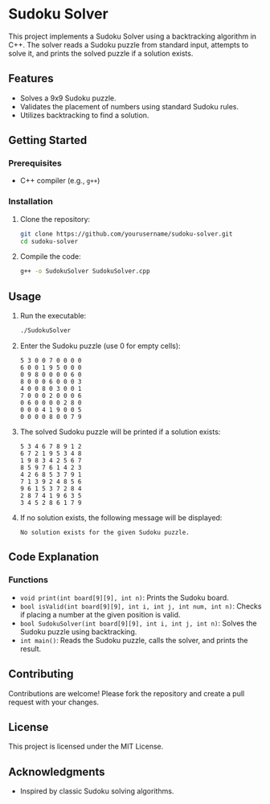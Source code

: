 # Sudoku Solver

This project implements a Sudoku Solver using a backtracking algorithm in C++. The solver reads a Sudoku puzzle from standard input, attempts to solve it, and prints the solved puzzle if a solution exists.

## Features

- Solves a 9x9 Sudoku puzzle.
- Validates the placement of numbers using standard Sudoku rules.
- Utilizes backtracking to find a solution.

## Getting Started

### Prerequisites

- C++ compiler (e.g., `g++`)

### Installation

1. Clone the repository:
    ```sh
    git clone https://github.com/yourusername/sudoku-solver.git
    cd sudoku-solver
    ```

2. Compile the code:
    ```sh
    g++ -o SudokuSolver SudokuSolver.cpp
    ```

## Usage

1. Run the executable:
    ```sh
    ./SudokuSolver
    ```

2. Enter the Sudoku puzzle (use 0 for empty cells):
    ```
    5 3 0 0 7 0 0 0 0
    6 0 0 1 9 5 0 0 0
    0 9 8 0 0 0 0 6 0
    8 0 0 0 6 0 0 0 3
    4 0 0 8 0 3 0 0 1
    7 0 0 0 2 0 0 0 6
    0 6 0 0 0 0 2 8 0
    0 0 0 4 1 9 0 0 5
    0 0 0 0 8 0 0 7 9
    ```

3. The solved Sudoku puzzle will be printed if a solution exists:
    ```
    5 3 4 6 7 8 9 1 2
    6 7 2 1 9 5 3 4 8
    1 9 8 3 4 2 5 6 7
    8 5 9 7 6 1 4 2 3
    4 2 6 8 5 3 7 9 1
    7 1 3 9 2 4 8 5 6
    9 6 1 5 3 7 2 8 4
    2 8 7 4 1 9 6 3 5
    3 4 5 2 8 6 1 7 9
    ```

4. If no solution exists, the following message will be displayed:
    ```
    No solution exists for the given Sudoku puzzle.
    ```

## Code Explanation

### Functions

- `void print(int board[9][9], int n)`: Prints the Sudoku board.
- `bool isValid(int board[9][9], int i, int j, int num, int n)`: Checks if placing a number at the given position is valid.
- `bool SudokuSolver(int board[9][9], int i, int j, int n)`: Solves the Sudoku puzzle using backtracking.
- `int main()`: Reads the Sudoku puzzle, calls the solver, and prints the result.

## Contributing

Contributions are welcome! Please fork the repository and create a pull request with your changes.

## License

This project is licensed under the MIT License.

## Acknowledgments

- Inspired by classic Sudoku solving algorithms.


